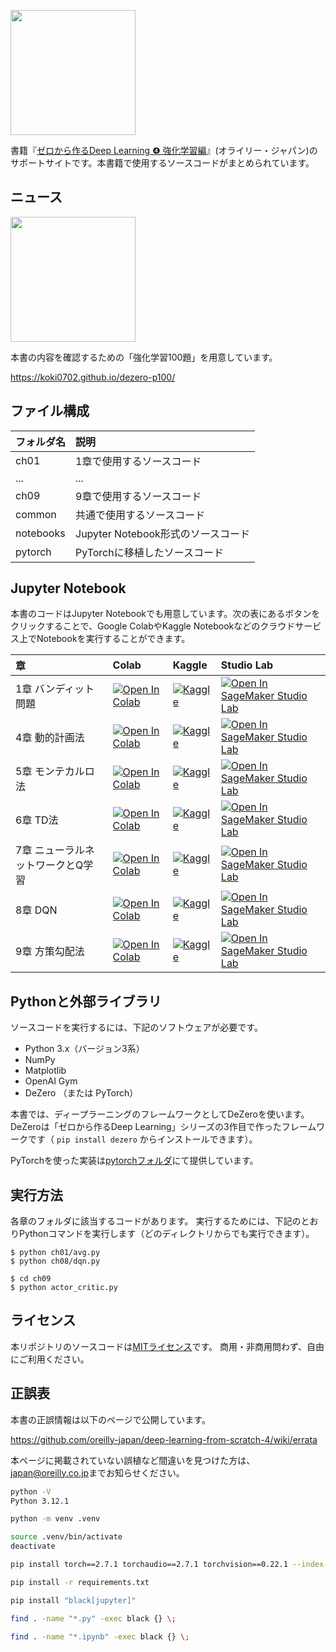 [<img src="https://raw.githubusercontent.com/oreilly-japan/deep-learning-from-scratch-4/images/deep-learning-from-scratch-4.png" width="200px">](https://www.amazon.co.jp/dp/4873119758)

書籍『[ゼロから作るDeep Learning ❹ 強化学習編](https://www.amazon.co.jp/dp/4873119758)』(オライリー・ジャパン)のサポートサイトです。本書籍で使用するソースコードがまとめられています。


## ニュース
<a href="https://koki0702.github.io/dezero-p100/"><img src="https://raw.githubusercontent.com/oreilly-japan/deep-learning-from-scratch-4/images/p100.png" height="200px"></a>

本書の内容を確認するための「強化学習100題」を用意しています。

https://koki0702.github.io/dezero-p100/


## ファイル構成

|フォルダ名 |説明                         |
|:--        |:--                          |
|ch01       |1章で使用するソースコード    |
|...        |...                          |
|ch09       |9章で使用するソースコード    |
|common     |共通で使用するソースコード   |
|notebooks       |Jupyter Notebook形式のソースコード   |
|pytorch     |PyTorchに移植したソースコード   |


## Jupyter Notebook
本書のコードはJupyter Notebookでも用意しています。次の表にあるボタンをクリックすることで、Google ColabやKaggle Notebookなどのクラウドサービス上でNotebookを実行することができます。

| 章 | Colab | Kaggle | Studio Lab |
| :--- | :--- | :--- | :--- |
| 1章 バンディット問題 | [![Open In Colab](https://colab.research.google.com/assets/colab-badge.svg)](https://colab.research.google.com/github/oreilly-japan/deep-learning-from-scratch-4/blob/master/notebooks/01_bandit.ipynb) | [![Kaggle](https://kaggle.com/static/images/open-in-kaggle.svg)](https://kaggle.com/kernels/welcome?src=https://github.com/oreilly-japan/deep-learning-from-scratch-4/blob/master/notebooks/01_bandit.ipynb) | [![Open In SageMaker Studio Lab](https://studiolab.sagemaker.aws/studiolab.svg)](https://studiolab.sagemaker.aws/import/github/oreilly-japan/deep-learning-from-scratch-4/blob/master/notebooks/01_bandit.ipynb) |
| 4章 動的計画法 | [![Open In Colab](https://colab.research.google.com/assets/colab-badge.svg)](https://colab.research.google.com/github/oreilly-japan/deep-learning-from-scratch-4/blob/master/notebooks/04_dynamic_programming.ipynb) | [![Kaggle](https://kaggle.com/static/images/open-in-kaggle.svg)](https://kaggle.com/kernels/welcome?src=https://github.com/oreilly-japan/deep-learning-from-scratch-4/blob/master/notebooks/04_dynamic_programming.ipynb) | [![Open In SageMaker Studio Lab](https://studiolab.sagemaker.aws/studiolab.svg)](https://studiolab.sagemaker.aws/import/github/oreilly-japan/deep-learning-from-scratch-4/blob/master/notebooks/04_dynamic_programming.ipynb) |
| 5章 モンテカルロ法 | [![Open In Colab](https://colab.research.google.com/assets/colab-badge.svg)](https://colab.research.google.com/github/oreilly-japan/deep-learning-from-scratch-4/blob/master/notebooks/05_montecarlo.ipynb) | [![Kaggle](https://kaggle.com/static/images/open-in-kaggle.svg)](https://kaggle.com/kernels/welcome?src=https://github.com/oreilly-japan/deep-learning-from-scratch-4/blob/master/notebooks/05_montecarlo.ipynb) | [![Open In SageMaker Studio Lab](https://studiolab.sagemaker.aws/studiolab.svg)](https://studiolab.sagemaker.aws/import/github/oreilly-japan/deep-learning-from-scratch-4/blob/master/notebooks/05_montecarlo.ipynb) |
| 6章 TD法 | [![Open In Colab](https://colab.research.google.com/assets/colab-badge.svg)](https://colab.research.google.com/github/oreilly-japan/deep-learning-from-scratch-4/blob/master/notebooks/06_temporal_difference.ipynb) | [![Kaggle](https://kaggle.com/static/images/open-in-kaggle.svg)](https://kaggle.com/kernels/welcome?src=https://github.com/oreilly-japan/deep-learning-from-scratch-4/blob/master/notebooks/06_temporal_difference.ipynb) | [![Open In SageMaker Studio Lab](https://studiolab.sagemaker.aws/studiolab.svg)](https://studiolab.sagemaker.aws/import/github/oreilly-japan/deep-learning-from-scratch-4/blob/master/notebooks/06_temporal_difference.ipynb) |
| 7章 ニューラルネットワークとQ学習 | [![Open In Colab](https://colab.research.google.com/assets/colab-badge.svg)](https://colab.research.google.com/github/oreilly-japan/deep-learning-from-scratch-4/blob/master/notebooks/07_neural_networks.ipynb) | [![Kaggle](https://kaggle.com/static/images/open-in-kaggle.svg)](https://kaggle.com/kernels/welcome?src=https://github.com/oreilly-japan/deep-learning-from-scratch-4/blob/master/notebooks/07_neural_networks.ipynb) | [![Open In SageMaker Studio Lab](https://studiolab.sagemaker.aws/studiolab.svg)](https://studiolab.sagemaker.aws/import/github/oreilly-japan/deep-learning-from-scratch-4/blob/master/notebooks/06_temporal_difference.ipynb) | [![Open In SageMaker Studio Lab](https://studiolab.sagemaker.aws/studiolab.svg)](https://studiolab.sagemaker.aws/import/github/oreilly-japan/deep-learning-from-scratch-4/blob/master/notebooks/07_neural_networks.ipynb) |
| 8章 DQN | [![Open In Colab](https://colab.research.google.com/assets/colab-badge.svg)](https://colab.research.google.com/github/oreilly-japan/deep-learning-from-scratch-4/blob/master/notebooks/08_dqn.ipynb) | [![Kaggle](https://kaggle.com/static/images/open-in-kaggle.svg)](https://kaggle.com/kernels/welcome?src=https://github.com/oreilly-japan/deep-learning-from-scratch-4/blob/master/notebooks/08_dqn.ipynb) | [![Open In SageMaker Studio Lab](https://studiolab.sagemaker.aws/studiolab.svg)](https://studiolab.sagemaker.aws/import/github/oreilly-japan/deep-learning-from-scratch-4/blob/master/notebooks/08_dqn.ipynb) |
| 9章 方策勾配法  | [![Open In Colab](https://colab.research.google.com/assets/colab-badge.svg)](https://colab.research.google.com/github/oreilly-japan/deep-learning-from-scratch-4/blob/master/notebooks/09_policy_gradient.ipynb) | [![Kaggle](https://kaggle.com/static/images/open-in-kaggle.svg)](https://kaggle.com/kernels/welcome?src=https://github.com/oreilly-japan/deep-learning-from-scratch-4/blob/master/notebooks/09_policy_gradient.ipynb) | [![Open In SageMaker Studio Lab](https://studiolab.sagemaker.aws/studiolab.svg)](https://studiolab.sagemaker.aws/import/github/oreilly-japan/deep-learning-from-scratch-4/blob/master/notebooks/09_policy_gradient.ipynb) |



## Pythonと外部ライブラリ
ソースコードを実行するには、下記のソフトウェアが必要です。

* Python 3.x（バージョン3系）
* NumPy
* Matplotlib
* OpenAI Gym
* DeZero （または PyTorch）


本書では、ディープラーニングのフレームワークとしてDeZeroを使います。DeZeroは「ゼロから作るDeep Learning」シリーズの3作目で作ったフレームワークです（ `pip install dezero` からインストールできます）。

PyTorchを使った実装は[pytorchフォルダ](https://github.com/oreilly-japan/deep-learning-from-scratch-4/tree/master/pytorch)にて提供しています。

## 実行方法
各章のフォルダに該当するコードがあります。
実行するためには、下記のとおりPythonコマンドを実行します（どのディレクトリからでも実行できます）。

```
$ python ch01/avg.py
$ python ch08/dqn.py

$ cd ch09
$ python actor_critic.py
```

## ライセンス

本リポジトリのソースコードは[MITライセンス](http://www.opensource.org/licenses/MIT)です。
商用・非商用問わず、自由にご利用ください。

## 正誤表

本書の正誤情報は以下のページで公開しています。

https://github.com/oreilly-japan/deep-learning-from-scratch-4/wiki/errata

本ページに掲載されていない誤植など間違いを見つけた方は、[japan@oreilly.co.jp](<mailto:japan@oreilly.co.jp>)までお知らせください。


```bash
python -V
Python 3.12.1

python -m venv .venv

source .venv/bin/activate
deactivate

pip install torch==2.7.1 torchaudio==2.7.1 torchvision==0.22.1 --index-url https://download.pytorch.org/whl/cpu

pip install -r requirements.txt

pip install "black[jupyter]"

find . -name "*.py" -exec black {} \;

find . -name "*.ipynb" -exec black {} \;
```
